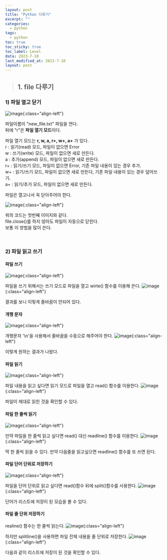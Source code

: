 ```yaml
---
layout: post
title: "Python 다루기"
excerpt: ""
categories:
  - python
tags:
  - python
toc: true
toc_sticky: true
toc_label: Level
data: 2023-7-10
last_modified_at: 2023-7-10
layout: post
---
```


> ## 1.  file 다루기

### 1) 파일 열고 닫기


![image](https://github.com/wjdgnsdl213/wjdgnsdl213.github.io/assets/75174129/d741748e-4465-4c33-bd9c-98fdbe895396){:class="align-left"}

파일이름이 "new_file.txt" 파일을 연다.
<br>뒤에 "r"은 **파일 열기 모드**이다.

파일 열기 모드는 **r, w, a, r+, w+, a+** 가 있다.
<br>r : 읽기(read) 모드, 파일이 없으면 Error
<br>w : 쓰기(write) 모드, 파일이 없으면 새로 만든다.
<br>a : 추가(append) 모드, 파일이 없으면 새로 만든다.
<br>r+ : 읽기/쓰기 모드, 파일이 없으면 Error, 기존 파일 내용이 있는 경우 추가.
<br>w+ : 읽기/쓰기 모드, 파일이 없으면 새로 만든다, 기존 파일 내용이 있는 경우 덮어쓰기.
<br>a+ : 읽기/추가 모드, 파일이 없으면 새로 만든다.

파일은 열고나서 꼭 닫아주어야 한다.


![image](https://github.com/wjdgnsdl213/wjdgnsdl213.github.io/assets/75174129/4f80c557-d8ae-4ec4-882f-1ab6c665f0a8){:class="align-left"}

위의 코드는 첫번째 이미지와 같다.
<br>file.close()를 하지 않아도 파일이 자동으로 닫힌다.
<br>보통 이 방법을 많이 쓴다.

<br>

### 2) 파일 읽고 쓰기
#### 파일 쓰기
![image](https://github.com/wjdgnsdl213/wjdgnsdl213.github.io/assets/75174129/dc4e7e7a-bc79-4daf-9d90-a7a70628fe90){:class="align-left"}

파일을 쓰기 위해서는 쓰기 모드로 파일을 열고 wirte() 함수를 이용해 쓴다.
![image](https://github.com/wjdgnsdl213/wjdgnsdl213.github.io/assets/75174129/bc2028c7-545a-47fb-ba75-a2f5f6d355f4){:class="align-left"}

결과를 보니 이렇게 줄바꿈이 안되어 있다.

#### 개행 문자
![image](https://github.com/wjdgnsdl213/wjdgnsdl213.github.io/assets/75174129/b6cf4fbf-388c-43df-8bce-0df768b728df){:class="align-left"}

개행문자 '\n'을 사용해서 줄바꿈을 수동으로 해주어야 한다.
![image](https://github.com/wjdgnsdl213/wjdgnsdl213.github.io/assets/75174129/b268808c-c010-431e-b8c4-6f358cc5e382){:class="align-left"}

이렇게 원하는 결과가 나왔다.

#### 파일 읽기
![image](https://github.com/wjdgnsdl213/wjdgnsdl213.github.io/assets/75174129/3f822f07-7221-4396-9b53-d512b9b98aed){:class="align-left"}

파일 내용을 읽고 싶다면 읽기 모드로 파일을 열고 read() 함수를 이용한다.
![image](https://github.com/wjdgnsdl213/wjdgnsdl213.github.io/assets/75174129/3a872ab9-6614-4ba9-8a9c-6a6603e7a47f){:class="align-left"}

파일이 제대로 읽힌 것을 확인할 수 있다.

#### 파일 한 줄씩 읽기
![image](https://github.com/wjdgnsdl213/wjdgnsdl213.github.io/assets/75174129/d2bc77c9-4efb-4c2d-ad72-f20427b97e7a){:class="align-left"}

만약 파일을 한 줄씩 읽고 싶다면 read() 대신 readline() 함수를 이용한다.
![image](https://github.com/wjdgnsdl213/wjdgnsdl213.github.io/assets/75174129/0edc4260-1dfb-4377-a5bc-cfcb9e76a353){:class="align-left"}

딱 한 줄씩 읽을 수 있다. 만약 다음줄을 읽고싶으면 readline() 함수를 또 쓰면 된다.

#### 파일 단어 단위로 저장하기
![image](https://github.com/wjdgnsdl213/wjdgnsdl213.github.io/assets/75174129/76209c9e-913d-49df-ba50-b26765ef0539){:class="align-left"}

파일을 단어 단위로 읽고 싶다면 read()함수 뒤에 split()함수를 사용한다.
![image](https://github.com/wjdgnsdl213/wjdgnsdl213.github.io/assets/75174129/3be7d03e-ccba-42d2-b224-6038f4a2edf5){:class="align-left"}

단어가 리스트에 저장이 된 모습을 볼 수 있다.

#### 파일 줄 단위 저장하기
realine() 함수는 한 줄씩 읽는다. 
![image](https://github.com/wjdgnsdl213/wjdgnsdl213.github.io/assets/75174129/6072f342-e743-48b1-96da-39767392a945){:class="align-left"}

하지만 splitline()을 사용하면 파일 전체 내용을 줄 단위로 저장한다.
![image](https://github.com/wjdgnsdl213/wjdgnsdl213.github.io/assets/75174129/eecdd1b7-bda2-4257-a54e-0203240656d0){:class="align-left"}

다음과 같이 리스트에 저장이 된 것을 확인할 수 있다.
